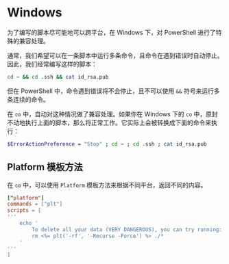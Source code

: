 # Windows

为了编写的脚本尽可能地可以跨平台，在 Windows 下，对 PowerShell 进行了特殊的兼容处理。

通常，我们希望可以在一条脚本中运行多条命令，且命令在遇到错误时自动停止。因此，我们经常编写这样的脚本：

```sh
cd ~ && cd .ssh && cat id_rsa.pub
```

但在 PowerShell 中，命令遇到错误将不会停止，且不可以使用 `&&` 符号来运行多条连续的命令。

在 `co` 中，自动对这种情况做了兼容处理。如果你在 Windows 下的 `co` 中，原封不动地执行上面的脚本，那么将正常工作。它实际上会被转换成下面的命令来执行：

```sh
$ErrorActionPreference = "Stop" ; cd ~ ; cd .ssh ; cat id_rsa.pub
```

## Platform 模板方法

在 `co` 中，可以使用 `Platform` 模板方法来根据不同平台，返回不同的内容。

```toml
["platform"]
commands = ["plt"]
scripts = [
'''
    echo '
        To delete all your data (VERY DANGEROUS), you can try running:
        rm <%= plt('-rf', '-Recurse -Force') %> ./*
    '
'''
]
```

